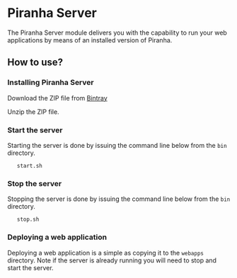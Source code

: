 
# Piranha Server

The Piranha Server module delivers you with the capability to run your web 
applications by means of an installed version of Piranha.

## How to use?

### Installing Piranha Server

Download the ZIP file from [Bintray](https://dl.bintray.com/piranhacloud/maven/cloud/piranha/piranha-server/)

Unzip the ZIP file.

### Start the server

Starting the server is done by issuing the command line below from the ```bin```
directory.

```shell
   start.sh
```

### Stop the server

Stopping the server is done by issuing the command line below from the ```bin```
directory.

```shell
   stop.sh
```

### Deploying a web application

Deploying a web application is a simple as copying it to the ``webapps``
directory. Note if the server is already running you will need to stop and start
the server.
